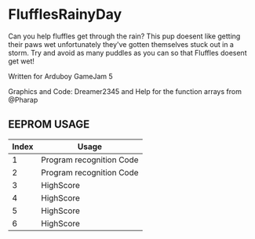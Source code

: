 # FlufflesRainyDay

Can you help fluffles get through the rain? This pup doesent like getting their paws wet unfortunately they've gotten themselves stuck out in a storm. Try and avoid as many puddles as you can so that Fluffles doesent get wet!

Written for Arduboy GameJam 5

Graphics and Code:
Dreamer2345 and Help for the function arrays from @Pharap


## EEPROM USAGE
Index | Usage
------|------
1 | Program recognition Code
2 | Program recognition Code
3 | HighScore
4 | HighScore
5 | HighScore
6 | HighScore

